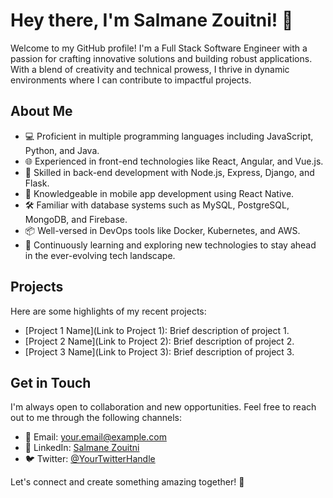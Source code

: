 # Hey there, I'm Salmane Zouitni! 👋

Welcome to my GitHub profile! I'm a Full Stack Software Engineer with a passion for crafting innovative solutions and building robust applications. With a blend of creativity and technical prowess, I thrive in dynamic environments where I can contribute to impactful projects.

## About Me

- 💻 Proficient in multiple programming languages including JavaScript, Python, and Java.
- 🌐 Experienced in front-end technologies like React, Angular, and Vue.js.
- 🚀 Skilled in back-end development with Node.js, Express, Django, and Flask.
- 📱 Knowledgeable in mobile app development using React Native.
- 🛠️ Familiar with database systems such as MySQL, PostgreSQL, MongoDB, and Firebase.
- 📦 Well-versed in DevOps tools like Docker, Kubernetes, and AWS.
- 🧠 Continuously learning and exploring new technologies to stay ahead in the ever-evolving tech landscape.

## Projects

Here are some highlights of my recent projects:

- [Project 1 Name](Link to Project 1): Brief description of project 1.
- [Project 2 Name](Link to Project 2): Brief description of project 2.
- [Project 3 Name](Link to Project 3): Brief description of project 3.

## Get in Touch

I'm always open to collaboration and new opportunities. Feel free to reach out to me through the following channels:

- 📧 Email: your.email@example.com
- 💬 LinkedIn: [Salmane Zouitni](https://www.linkedin.com/in/salmane-zouitni)
- 🐦 Twitter: [@YourTwitterHandle](https://twitter.com/YourTwitterHandle)

Let's connect and create something amazing together! 🚀
